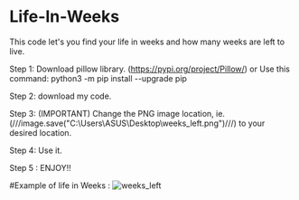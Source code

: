 # Life-In-Weeks
This code let's you find your life in weeks and how many weeks are left to live.

Step 1: Download pillow library. (https://pypi.org/project/Pillow/)
        or
        Use this command: python3 -m pip install --upgrade pip

Step 2: download my code.

Step 3: (IMPORTANT) Change the PNG image location, ie.(///image.save("C:\\Users\\ASUS\\Desktop\\weeks_left.png")///) to your desired location. 

Step 4: Use it.

Step 5 : ENJOY!!



#Example of life in Weeks :
![weeks_left](https://github.com/adarshatimsina/Life-In-Weeks/assets/108563187/906bb5b9-d4f9-4651-aa94-bbc18010ff46)
